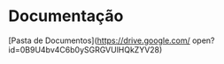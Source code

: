 # Documentação

[Pasta de Documentos](https://drive.google.com/
open?id=0B9U4bv4C6b0ySGRGVUlHQkZYV28)